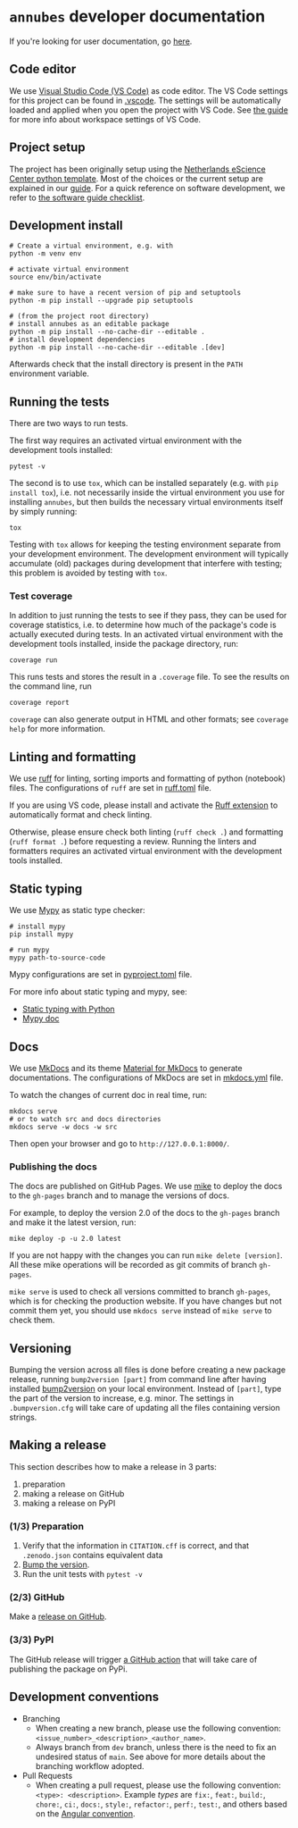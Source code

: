 # `annubes` developer documentation

If you're looking for user documentation, go [here](README.md).

## Code editor

We use [Visual Studio Code (VS Code)](https://code.visualstudio.com/) as code editor.
The VS Code settings for this project can be found in [.vscode](.vscode).
The settings will be automatically loaded and applied when you open the project with VS Code.
See [the guide](https://code.visualstudio.com/docs/getstarted/settings) for more info about workspace settings of VS Code.

## Project setup

The project has been originally setup using the [Netherlands eScience Center python template](https://github.com/NLeSC/python-template). Most of the choices or the current setup are explained in our [guide](https://guide.esciencecenter.nl). For a quick reference on software development, we refer to [the software guide checklist](https://guide.esciencecenter.nl/#/best_practices/checklist).

## Development install

```shell
# Create a virtual environment, e.g. with
python -m venv env

# activate virtual environment
source env/bin/activate

# make sure to have a recent version of pip and setuptools
python -m pip install --upgrade pip setuptools

# (from the project root directory)
# install annubes as an editable package
python -m pip install --no-cache-dir --editable .
# install development dependencies
python -m pip install --no-cache-dir --editable .[dev]
```

Afterwards check that the install directory is present in the `PATH` environment variable.

## Running the tests

There are two ways to run tests.

The first way requires an activated virtual environment with the development tools installed:

```shell
pytest -v
```

The second is to use `tox`, which can be installed separately (e.g. with `pip install tox`), i.e. not necessarily inside the virtual environment you use for installing `annubes`, but then builds the necessary virtual environments itself by simply running:

```shell
tox
```

Testing with `tox` allows for keeping the testing environment separate from your development environment.
The development environment will typically accumulate (old) packages during development that interfere with testing; this problem is avoided by testing with `tox`.

### Test coverage

In addition to just running the tests to see if they pass, they can be used for coverage statistics, i.e. to determine how much of the package's code is actually executed during tests.
In an activated virtual environment with the development tools installed, inside the package directory, run:

```shell
coverage run
```

This runs tests and stores the result in a `.coverage` file.
To see the results on the command line, run

```shell
coverage report
```

`coverage` can also generate output in HTML and other formats; see `coverage help` for more information.

## Linting and formatting

We use [ruff](https://docs.astral.sh/ruff/) for linting, sorting imports and formatting of python (notebook) files. The configurations of `ruff` are set in [ruff.toml](ruff.toml) file.

If you are using VS code, please install and activate the [Ruff extension](https://marketplace.visualstudio.com/items?itemName=charliermarsh.ruff) to automatically format and check linting.

Otherwise, please ensure check both linting (`ruff check .`) and formatting (`ruff format .`) before requesting a review. Running the linters and formatters requires an activated virtual environment with the development tools installed.

## Static typing

We use [Mypy](http://mypy-lang.org/) as static type checker:

```
# install mypy
pip install mypy

# run mypy
mypy path-to-source-code
```

Mypy configurations are set in [pyproject.toml](pyproject.toml) file.

For more info about static typing and mypy, see:

- [Static typing with Python](https://typing.readthedocs.io/en/latest/index.html#)
- [Mypy doc](https://mypy.readthedocs.io/en/stable/)

## Docs

We use [MkDocs](https://www.mkdocs.org/) and its theme [Material for MkDocs](https://squidfunk.github.io/mkdocs-material/)
to generate documentations. The configurations of MkDocs are set in [mkdocs.yml](mkdocs.yml) file.

To watch the changes of current doc in real time, run:

```shell
mkdocs serve
# or to watch src and docs directories
mkdocs serve -w docs -w src
```

Then open your browser and go to `http://127.0.0.1:8000/`.

### Publishing the docs

The docs are published on GitHub Pages. We use [mike](https://github.com/jimporter/mike)
to deploy the docs to the `gh-pages` branch and to manage the versions of docs.

For example, to deploy the version 2.0 of the docs to the `gh-pages` branch and make it the latest
version, run:

```shell
mike deploy -p -u 2.0 latest
```

If you are not happy with the changes you can run `mike delete [version]`.
All these mike operations will be recorded as git commits of branch `gh-pages`.

`mike serve` is used to check all versions committed to branch `gh-pages`, which is for checking
the production website. If you have changes but not commit them yet, you should use `mkdocs serve`
instead of `mike serve` to check them.

## Versioning

Bumping the version across all files is done before creating a new package release, running `bump2version [part]` from command line after having installed [bump2version](https://pypi.org/project/bump2version/) on your local environment. Instead of `[part]`, type the part of the version to increase, e.g. minor. The settings in `.bumpversion.cfg` will take care of updating all the files containing version strings.

## Making a release

This section describes how to make a release in 3 parts:

1. preparation
2. making a release on GitHub
3. making a release on PyPI

### (1/3) Preparation

1. Verify that the information in `CITATION.cff` is correct, and that `.zenodo.json` contains equivalent data
2. [Bump the version](https://github.com/DeepRank/deeprank2/blob/dev/README.dev.md#versioning).
3. Run the unit tests with `pytest -v`

### (2/3) GitHub

Make a [release on GitHub](https://github.com/ANNUBS/annubes/releases/new).

### (3/3) PyPI

The GitHub release will trigger [a GitHub action](https://github.com/DeepRank/deeprank2/actions/workflows/release.yml) that will take care of publishing the package on PyPi.

## Development conventions

- Branching
  - When creating a new branch, please use the following convention: `<issue_number>_<description>_<author_name>`.
  - Always branch from `dev` branch, unless there is the need to fix an undesired status of `main`. See above for more details about the branching workflow adopted.
- Pull Requests
  - When creating a pull request, please use the following convention: `<type>: <description>`. Example _types_ are `fix:`, `feat:`, `build:`, `chore:`, `ci:`, `docs:`, `style:`, `refactor:`, `perf:`, `test:`, and others based on the [Angular convention](https://github.com/angular/angular/blob/22b96b9/CONTRIBUTING.md#-commit-message-guidelines).
